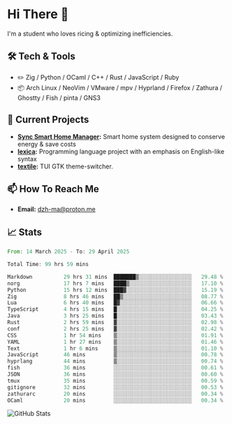 # Hi There 👋
I'm a student who loves ricing & optimizing inefficiencies.
## 🛠️ Tech & Tools
- ✏️  Zig / Python / OCaml / C++ / Rust / JavaScript / Ruby
- 📦 Arch Linux / NeoVim / VMware / mpv / Hyprland / Firefox / Zathura / Ghostty / Fish / pinta / GNS3
## 🔭 Current Projects
- **[Sync Smart Home Manager](https://github.com/dzh-ma/sync):** Smart home system designed to conserve energy & save costs
- **[lexica](https://github.com/dzh-ma/lexica):** Programming language project with an emphasis on English-like syntax
- **[textile](https://github.com/dzh-ma/textile):** TUI GTK theme-switcher.
## 📫 How To Reach Me
- **Email:** [dzh-ma@proton.me](mailto:dzh-ma@proton.me)
## 📈 Stats
<!--START_SECTION:waka-->

```rust
From: 14 March 2025 - To: 29 April 2025

Total Time: 99 hrs 59 mins

Markdown          29 hrs 31 mins  ███████▒░░░░░░░░░░░░░░░░░   29.48 %
norg              17 hrs 7 mins   ████▒░░░░░░░░░░░░░░░░░░░░   17.10 %
Python            15 hrs 12 mins  ███▓░░░░░░░░░░░░░░░░░░░░░   15.19 %
Zig               8 hrs 46 mins   ██▒░░░░░░░░░░░░░░░░░░░░░░   08.77 %
Lua               6 hrs 40 mins   █▓░░░░░░░░░░░░░░░░░░░░░░░   06.66 %
TypeScript        4 hrs 15 mins   █░░░░░░░░░░░░░░░░░░░░░░░░   04.25 %
Java              3 hrs 25 mins   █░░░░░░░░░░░░░░░░░░░░░░░░   03.43 %
Rust              2 hrs 59 mins   ▓░░░░░░░░░░░░░░░░░░░░░░░░   02.98 %
conf              2 hrs 25 mins   ▓░░░░░░░░░░░░░░░░░░░░░░░░   02.42 %
CSS               1 hr 54 mins    ▒░░░░░░░░░░░░░░░░░░░░░░░░   01.91 %
YAML              1 hr 27 mins    ▒░░░░░░░░░░░░░░░░░░░░░░░░   01.46 %
Text              1 hr 6 mins     ▒░░░░░░░░░░░░░░░░░░░░░░░░   01.10 %
JavaScript        46 mins         ▒░░░░░░░░░░░░░░░░░░░░░░░░   00.78 %
hyprlang          44 mins         ▒░░░░░░░░░░░░░░░░░░░░░░░░   00.74 %
fish              36 mins         ░░░░░░░░░░░░░░░░░░░░░░░░░   00.61 %
JSON              36 mins         ░░░░░░░░░░░░░░░░░░░░░░░░░   00.60 %
tmux              35 mins         ░░░░░░░░░░░░░░░░░░░░░░░░░   00.59 %
gitignore         32 mins         ░░░░░░░░░░░░░░░░░░░░░░░░░   00.53 %
zathurarc         20 mins         ░░░░░░░░░░░░░░░░░░░░░░░░░   00.34 %
OCaml             20 mins         ░░░░░░░░░░░░░░░░░░░░░░░░░   00.34 %
```

<!--END_SECTION:waka-->

![GitHub Stats](https://github-readme-stats.vercel.app/api?username=dzh-ma&show_icons=true&theme=transparent)
